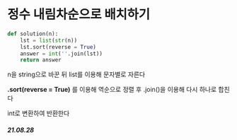 # 정수 내림차순으로 배치하기 

```py
def solution(n):
    lst = list(str(n))
    lst.sort(reverse = True)
    answer = int(''.join(lst))
    return answer
```

n을 string으로 바꾼 뒤 list를 이용해 문자별로 자른다 

**.sort(reverse = True)** 를 이용해 역순으로 정렬 후 .join()을 이용해 
다시 하나로 합친다

int로 변환하여 반환한다


##### 21.08.28